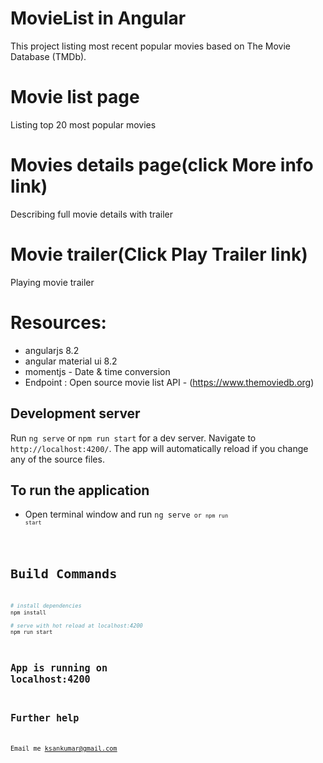 # MovieList in Angular

This project listing most recent popular movies based on The Movie Database (TMDb).

# Movie list page
Listing top 20 most popular movies

# Movies details page(click More info link)
Describing full movie details with trailer

# Movie trailer(Click Play Trailer link)
Playing movie trailer 

# Resources:
  - angularjs 8.2
  - angular material ui 8.2
  - momentjs - Date & time conversion
  - Endpoint : Open source movie list API - (https://www.themoviedb.org)
  
## Development server

Run `ng serve` or `npm run start` for a dev server. Navigate to `http://localhost:4200/`. The app will automatically reload if you change any of the source files.

## To run the application
- Open terminal window and run <code>ng serve<code> or <code>npm run start</code>

# Build Commands

``` bash
# install dependencies
npm install

# serve with hot reload at localhost:4200
npm run start

```

## App is running on localhost:4200

## Further help
Email me <u>ksankumar@gmail.com</u>
